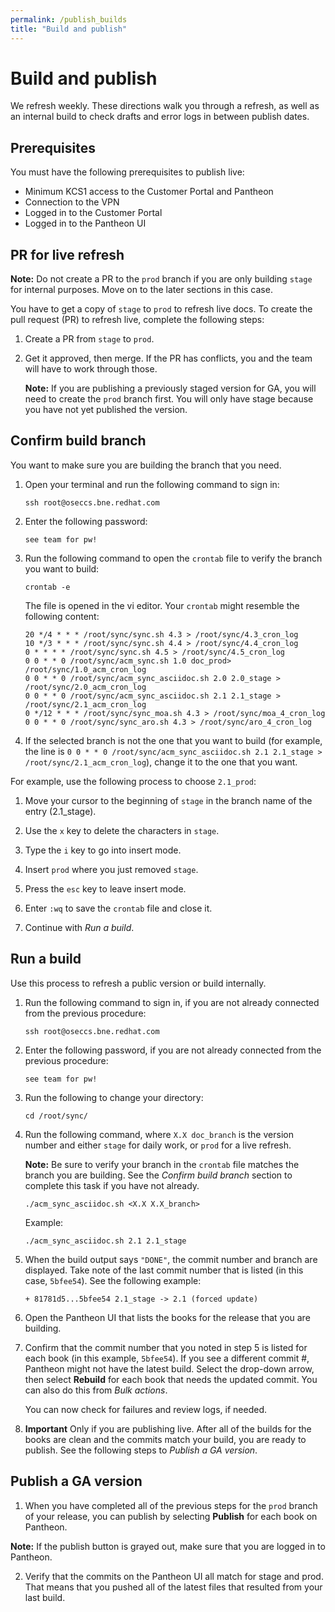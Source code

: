 ```yaml
---
permalink: /publish_builds
title: "Build and publish"
---
```



# Build and publish

We refresh weekly. These directions walk you through a refresh, as well as an internal build to check drafts and error logs in between publish dates.

## Prerequisites

You must have the following prerequisites to publish live:

- Minimum KCS1 access to the Customer Portal and Pantheon
- Connection to the VPN
- Logged in to the Customer Portal
- Logged in to the Pantheon UI 

## PR for live refresh

**Note:** Do not create a PR to the `prod` branch if you are only building `stage` for internal purposes. Move on to the later sections in this case.

You have to get a copy of `stage` to `prod` to refresh live docs. To create the pull request (PR) to refresh live, complete the following steps:

1. Create a PR from `stage` to `prod`. 

2. Get it approved, then merge. If the PR has conflicts, you and the team will have to work through those.

   **Note:** If you are publishing a previously staged version for GA, you will need to create the `prod` branch first. You will only have stage because you have not yet published the version.
  

## Confirm build branch

You want to make sure you are building the branch that you need.

1. Open your terminal and run the following command to sign in:

   ```
   ssh root@oseccs.bne.redhat.com
   ```

2. Enter the following password: 

   ```
   see team for pw!
   ```
   
3. Run the following command to open the `crontab` file to verify the branch you want to build:

   ```
   crontab -e
   ```
   
   The file is opened in the vi editor. Your `crontab` might resemble the following content:
   
   ```
   20 */4 * * * /root/sync/sync.sh 4.3 > /root/sync/4.3_cron_log
   10 */3 * * * /root/sync/sync.sh 4.4 > /root/sync/4.4_cron_log
   0 * * * * /root/sync/sync.sh 4.5 > /root/sync/4.5_cron_log
   0 0 * * 0 /root/sync/acm_sync.sh 1.0 doc_prod> /root/sync/1.0_acm_cron_log
   0 0 * * 0 /root/sync/acm_sync_asciidoc.sh 2.0 2.0_stage > /root/sync/2.0_acm_cron_log
   0 0 * * 0 /root/sync/acm_sync_asciidoc.sh 2.1 2.1_stage > /root/sync/2.1_acm_cron_log
   0 */12 * * * /root/sync/sync_moa.sh 4.3 > /root/sync/moa_4_cron_log
   0 0 * * 0 /root/sync/sync_aro.sh 4.3 > /root/sync/aro_4_cron_log
   ```
   
4. If the selected branch is not the one that you want to build (for example, the line is `0 0 * * 0 /root/sync/acm_sync_asciidoc.sh 2.1 2.1_stage > /root/sync/2.1_acm_cron_log`), change it to the one that you want. 

For example, use the following process to choose `2.1_prod`: 

  1. Move your cursor to the beginning of `stage` in the branch name of the entry (2.1_stage). 
  2. Use the `x` key to delete the characters in `stage`.
  3. Type the `i` key to go into insert mode.
  4. Insert `prod` where you just removed `stage`.
  5. Press the `esc` key to leave insert mode. 

5. Enter `:wq` to save the `crontab` file and close it. 
   
6. Continue with _Run a build_.

## Run a build

Use this process to refresh a public version or build internally.

1. Run the following command to sign in, if you are not already connected from the previous procedure:

   ```
   ssh root@oseccs.bne.redhat.com
   ```

2. Enter the following password, if you are not already connected from the previous procedure: 

   ```
   see team for pw!
   ```

3. Run the following to change your directory: 

   ```
   cd /root/sync/
   ```

4. Run the following command, where `X.X doc_branch` is the version number and either `stage` for daily work, or `prod` for a live refresh. 

   **Note:** Be sure to verify your branch in the `crontab` file matches the branch you are building. See the _Confirm build branch_ section to complete this task if you have not already.

   ```
   ./acm_sync_asciidoc.sh <X.X X.X_branch>
   ```
   Example:

   ```
   ./acm_sync_asciidoc.sh 2.1 2.1_stage 
   ```
   
5. When the build output says `"DONE"`, the commit number and branch are displayed. Take note of the last commit number that is listed (in this case, `5bfee54`). See the following example:

   ```
   + 81781d5...5bfee54 2.1_stage -> 2.1 (forced update)
   ```

6. Open the Pantheon UI that lists the books for the release that you are building. 

7. Confirm that the commit number that you noted in step 5 is listed for each book (in this example, `5bfee54`). If you see a different commit #, Pantheon might not have the latest build. Select the drop-down arrow, then select **Rebuild** for each book that needs the updated commit. You can also do this from _Bulk actions_. 

   You can now check for failures and review logs, if needed.

8. **Important** Only if you are publishing live. After all of the builds for the books are clean and the commits match your build, you are ready to publish. See the following steps to _Publish a GA version_.

## Publish a GA version
   
1. When you have completed all of the previous steps for the `prod` branch of your release, you can publish by selecting **Publish** for each book on Pantheon.

**Note:** If the publish button is grayed out, make sure that you are logged in to Pantheon. 

2. Verify that the commits on the Pantheon UI all match for stage and prod. That means that you pushed all of the latest files that resulted from your last build. 
